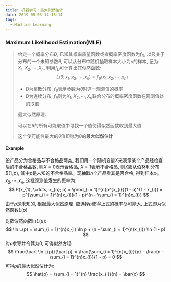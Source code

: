 ```yaml
---
title: 机器学习：最大似然估计
date: 2019-05-03 14:18:14
tags:
  - Machine Learning
---
```


### Maximum Likelihood Estimation(MLE)

> 给定一个概率分布$D$, 已知其概率质量函数或者概率密度函数为$f_{D}$, 以及关于分布的一个未知参数$\theta$, 可以从分布中随机抽取样本大小为$n$的样本, 记为: $X_{1}, X_{2}, \cdots, X_{n}$, 利用$f_{D}$可计算出其似然函数:
> $$
> L(\theta;x_{1}, x_{2}, \cdots, x_{n}) = f_{\theta}(x_{1}, x_{2}, \cdots, x_{n})
> $$
>
> - $D$为离散分布, $f_{\theta}$表示参数为$\theta$时这一观测值的概率
> - $D$为连续分布, $f_{\theta}$则为$X_{1}, X_{2}, \cdots, X_{n}$联合分布的概率密度函数在观测值处的取值
>
> 最大似然原理:
>
> 可以在$\theta$的所有可能取值中寻找一个值使得似然函数取到最大值
>
> 这个使可能性最大的$\hat{\theta}$值即称为$\theta$的**最大似然估计**

<!--more-->

#### Example

设产品分为合格品与不合格品两类, 我们用一个随机变量$X$来表示某个产品经检查后的不合格品数, 则$X = 0$表示合格品, $X = 1$表示不合格品, 则$X$服从伯努利分布$B(1, p)$, 其中$p$是未知的不合格品率。现抽取$n$个产品看其是否合格, 得到样本$x_{1}, x_{2}, \cdots, x_{n}$, 这批观测值发生的概率为:
$$
P(x_{1}, \cdots, x_{n}; p) = \prod_{i = 1}^{n}p^{x_{i}}(1 - p)^{1 - x_{i}} = p^{\sum_{i = 1}^{n}x_{i}}(1 - p)^{n - \sum_{i = 1}^{n}x_{i}}
$$
由于$p$是未知的, 根据最大似然原理, 应选择$p$使得上式的概率尽可能大, 上式即为似然函数$L(p)$

对数似然函数$\ln L(p)$:
$$
\ln L(p) = \sum_{i = 1}^{n}x_{i} \ln p + (n - \sum_{i = 1}^{n}x_{i}) \ln (1 - p)
$$
对$p$求导并令其为0, 可得似然方程:
$$
\frac{\part \ln L(p)}{\part p} = \frac{\sum_{i = 1}^{n}x_{i}}{p} - \frac{n - \sum_{i = 1}^{n}x_{i}}{1 - p} = 0
$$
可得$p$的最大似然估计为:
$$
\hat{p} = \sum_{i = 1}^{n} \frac{x_{i}}{n} = \bar{x}
$$
